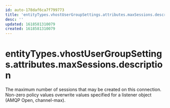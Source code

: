 ```yaml
---
id: auto-178daf6ca7f799773
title: 'entityTypes.vhostUserGroupSettings.attributes.maxSessions.description'
desc: ''
updated: 1618581310079
created: 1618581310079
---
```

# entityTypes.vhostUserGroupSettings.attributes.maxSessions.description

The maximum number of sessions that may be created on this connection. Non-zero policy values overwrite values specified for a listener object (AMQP Open, channel-max).
